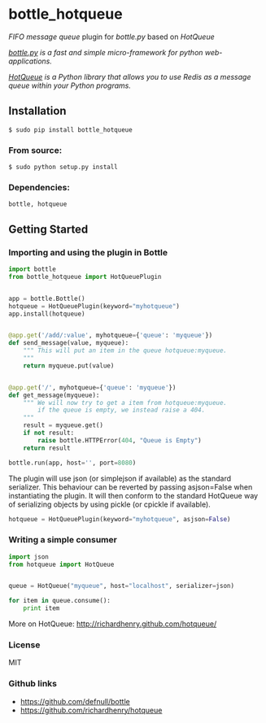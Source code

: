 # bottle_hotqueue

_FIFO message queue_ plugin for _bottle.py_ based on _HotQueue_

_[bottle.py](http://bottlepy.org) is a fast and simple micro-framework for python web-applications._

_[HotQueue](http://richardhenry.github.com/hotqueue/) is a Python library that allows you to use Redis as a message queue within your Python programs._

## Installation

    $ sudo pip install bottle_hotqueue

### From source:

    $ sudo python setup.py install

### Dependencies:

    bottle, hotqueue

## Getting Started

### Importing and using the plugin in Bottle

```python
import bottle
from bottle_hotqueue import HotQueuePlugin


app = bottle.Bottle()
hotqueue = HotQueuePlugin(keyword="myhotqueue")
app.install(hotqueue)


@app.get('/add/:value', myhotqueue={'queue': 'myqueue'})
def send_message(value, myqueue):
    """ This will put an item in the queue hotqueue:myqueue.
    """
    return myqueue.put(value)


@app.get('/', myhotqueue={'queue': 'myqueue'})
def get_message(myqueue):
    """ We will now try to get a item from hotqueue:myqueue.
        if the queue is empty, we instead raise a 404.
    """
    result = myqueue.get()
    if not result:
        raise bottle.HTTPError(404, "Queue is Empty")
    return result

bottle.run(app, host='', port=8080)
```

The plugin will use json (or simplejson if available) as the standard serializer. This behaviour can be reverted by passing asjson=False when instantiating the plugin. It will then conform to the standard HotQueue way of serializing objects by using pickle (or cpickle if available).

```python
hotqueue = HotQueuePlugin(keyword="myhotqueue", asjson=False)
```

### Writing a simple consumer

```python
import json
from hotqueue import HotQueue


queue = HotQueue("myqueue", host="localhost", serializer=json)

for item in queue.consume():
    print item

```
More on HotQueue: http://richardhenry.github.com/hotqueue/

### License
MIT

### Github links
* https://github.com/defnull/bottle
* https://github.com/richardhenry/hotqueue